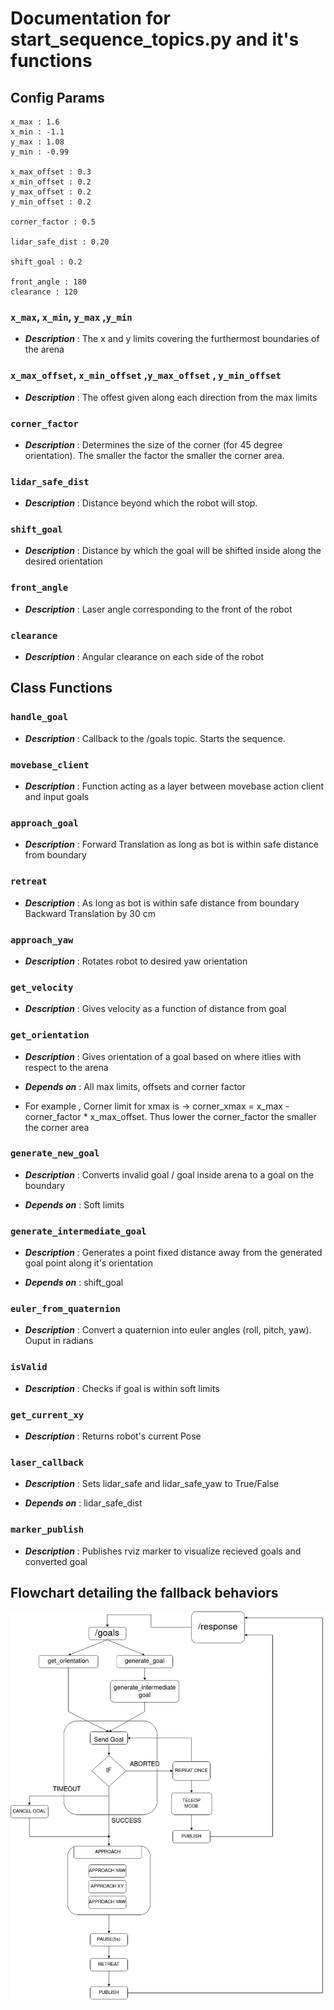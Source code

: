 # Documentation for start_sequence_topics.py and it's functions 

## Config Params 

```
x_max : 1.6
x_min : -1.1
y_max : 1.08
y_min : -0.99 

x_max_offset : 0.3
x_min_offset : 0.2
y_max_offset : 0.2
y_min_offset : 0.2

corner_factor : 0.5

lidar_safe_dist : 0.20

shift_goal : 0.2

front_angle : 180
clearance : 120

```
### **`x_max`**,  **`x_min`**, **`y_max`** ,**`y_min`**
- ***Description*** : The x and y limits covering the furthermost boundaries of the arena 

### **`x_max_offset`**, **`x_min_offset`** ,**`y_max_offset`** , **`y_min_offset`**
- ***Description*** : The offest given along each direction from the max limits

### **`corner_factor`**
- ***Description*** : Determines the size of the corner (for 45 degree orientation). The smaller the factor the smaller the corner area. 

### **`lidar_safe_dist`**
- ***Description*** : Distance beyond which the robot will stop.

### **`shift_goal`**
- ***Description*** : Distance by which the goal will be shifted inside along the desired orientation 

### **`front_angle`**
- ***Description*** : Laser angle corresponding to the front of the robot

### **`clearance`**
- ***Description*** : Angular clearance on each side of the robot




## Class Functions 

### **`handle_goal`**
- ***Description*** : Callback to the /goals topic. Starts the sequence.

### **`movebase_client`**
- ***Description*** : Function acting as a layer between movebase action client and input goals

### **`approach_goal`**
- ***Description*** : Forward Translation as long as bot is within safe distance from boundary 

### **`retreat`**
- ***Description*** : As long as bot is within safe distance from boundary Backward Translation by 30 cm

### **`approach_yaw`**
- ***Description*** : Rotates robot to desired yaw orientation

### **`get_velocity`**
- ***Description*** : Gives velocity as a function of distance from goal

### **`get_orientation`**
- ***Description*** : Gives orientation of a goal based on where itlies with respect to the arena

- ***Depends on*** : All max limits, offsets and corner factor

- For example , Corner limit for xmax is -> corner_xmax = x_max - corner_factor * x_max_offset. Thus lower the corner_factor the smaller the corner area

### **`generate_new_goal`**
- ***Description*** : Converts invalid goal / goal inside arena to a goal on the boundary

- ***Depends on*** : Soft limits

### **`generate_intermediate_goal`**
- ***Description*** : Generates a point fixed distance away from the generated goal point along it's orientation

- ***Depends on*** : shift_goal

### **`euler_from_quaternion`**
- ***Description*** : Convert a quaternion into euler angles (roll, pitch, yaw). Ouput in radians

### **`isValid`**
- ***Description*** : Checks if goal is within soft limits 

### **`get_current_xy`**
- ***Description*** : Returns robot's current Pose

### **`laser_callback`**
- ***Description*** : Sets lidar_safe and lidar_safe_yaw to True/False

- ***Depends on*** : lidar_safe_dist 

### **`marker_publish`**
- ***Description*** : Publishes rviz marker to visualize recieved goals and converted goal

## Flowchart detailing the fallback behaviors
![](tree.png)
